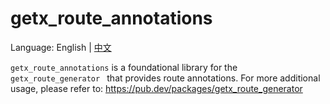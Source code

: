  # getx_route_annotations
Language: English | [中文](README_CN.md)

 `getx_route_annotations` is a foundational library for the `getx_route_generator ` that provides route annotations. For more additional usage, please refer to: https://pub.dev/packages/getx_route_generator